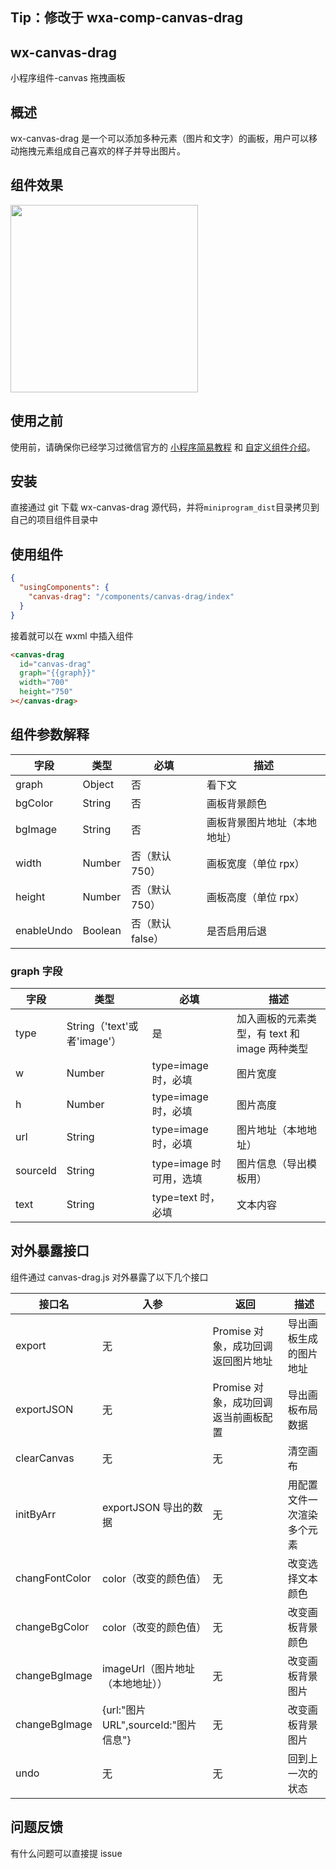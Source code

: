 ## Tip：修改于 wxa-comp-canvas-drag

## wx-canvas-drag

小程序组件-canvas 拖拽画板

## 概述

wx-canvas-drag 是一个可以添加多种元素（图片和文字）的画板，用户可以移动拖拽元素组成自己喜欢的样子并导出图片。

## 组件效果

<img width="300" src="https://img-blog.csdnimg.cn/direct/2986a8b92f7a4640b09e70d6d5f83a16.gif"></img>

## 使用之前

使用前，请确保你已经学习过微信官方的 [小程序简易教程](https://mp.weixin.qq.com/debug/wxadoc/dev/) 和 [自定义组件介绍](https://developers.weixin.qq.com/miniprogram/dev/framework/custom-component/)。

## 安装

直接通过 git 下载 wx-canvas-drag 源代码，并将`miniprogram_dist`目录拷贝到自己的项目组件目录中

## 使用组件

```json
{
  "usingComponents": {
    "canvas-drag": "/components/canvas-drag/index"
  }
}
```

接着就可以在 wxml 中插入组件

```html
<canvas-drag
  id="canvas-drag"
  graph="{{graph}}"
  width="700"
  height="750"
></canvas-drag>
```

## 组件参数解释

| 字段       | 类型    | 必填             | 描述                         |
| ---------- | ------- | ---------------- | ---------------------------- |
| graph      | Object  | 否               | 看下文                       |
| bgColor    | String  | 否               | 画板背景颜色                 |
| bgImage    | String  | 否               | 画板背景图片地址（本地地址） |
| width      | Number  | 否（默认 750）   | 画板宽度（单位 rpx）         |
| height     | Number  | 否（默认 750）   | 画板高度（单位 rpx）         |
| enableUndo | Boolean | 否（默认 false） | 是否启用后退                 |

### graph 字段

| 字段     | 类型                        | 必填                    | 描述                                          |
| -------- | --------------------------- | ----------------------- | --------------------------------------------- |
| type     | String（'text'或者'image'） | 是                      | 加入画板的元素类型，有 text 和 image 两种类型 |
| w        | Number                      | type=image 时，必填     | 图片宽度                                      |
| h        | Number                      | type=image 时，必填     | 图片高度                                      |
| url      | String                      | type=image 时，必填     | 图片地址（本地地址）                          |
| sourceId | String                      | type=image 时可用，选填 | 图片信息（导出模板用）                        |
| text     | String                      | type=text 时，必填      | 文本内容                                      |

## 对外暴露接口

组件通过 canvas-drag.js 对外暴露了以下几个接口

| 接口名         | 入参                                 | 返回                                 | 描述                       |
| -------------- | ------------------------------------ | ------------------------------------ | -------------------------- |
| export         | 无                                   | Promise 对象，成功回调返回图片地址   | 导出画板生成的图片地址     |
| exportJSON     | 无                                   | Promise 对象，成功回调返当前画板配置 | 导出画板布局数据           |
| clearCanvas    | 无                                   | 无                                   | 清空画布                   |
| initByArr      | exportJSON 导出的数据                | 无                                   | 用配置文件一次渲染多个元素 |
| changFontColor | color（改变的颜色值）                | 无                                   | 改变选择文本颜色           |
| changeBgColor  | color（改变的颜色值）                | 无                                   | 改变画板背景颜色           |
| changeBgImage  | imageUrl（图片地址（本地地址））     | 无                                   | 改变画板背景图片           |
| changeBgImage  | {url:"图片 URL",sourceId:"图片信息"} | 无                                   | 改变画板背景图片           |
| undo           | 无                                   | 无                                   | 回到上一次的状态           |

## 问题反馈

有什么问题可以直接提 issue
